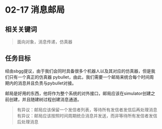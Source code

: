 # 02-17 消息邮局

## 相关关键词

> 面向对象，消息传递，仿真器

## 任务目标

经由sbgg提议，由于我们会同时具备很多个机器人以及其对应的仿真器，但是我们只有一个真正的仿真器 pybullet，由此，我们需要一个邮局来统合每个时间周期内的消息并且负责与pybullet对接。

邮局是好用的东西，他将作为整个系统的对外接口，邮局应该在simulator创建之前创建，并且随建树过程创建消息通道。

> 有异议：邮局应该保留一个发信者列表，等待所有发信者发信后再处理消息
> 有异议：邮局应该按照时间周期统合消息并发送，而非等待所有发信者发信后处理消息
